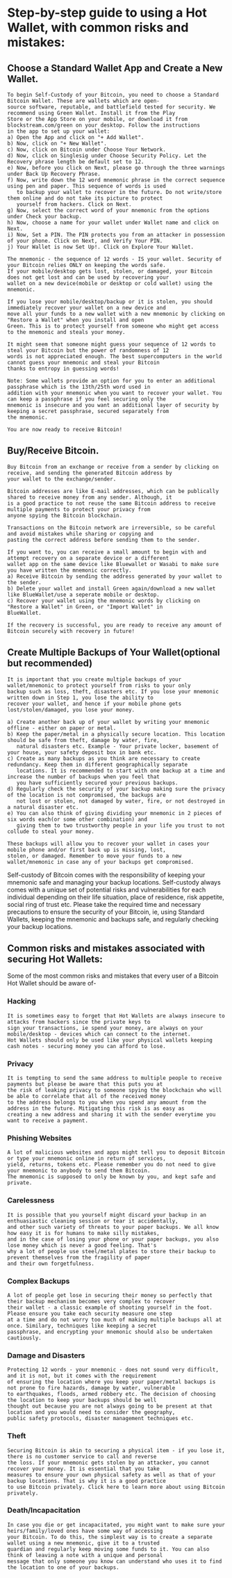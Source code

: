 # Step-by-step guide to using a Hot Wallet, with common risks and mistakes:

## Choose a Standard Wallet App and Create a New Wallet.
    To begin Self-Custody of your Bitcoin, you need to choose a Standard Bitcoin Wallet. These are wallets which are open-
    source software, reputable, and battlefield tested for security. We recommend using Green Wallet. Install it from the Play
    Store or the App Store on your mobile, or download it from blockstream.com/green on your desktop. Follow the instructions 
    in the app to set up your wallet:   
    a) Open the App and click on "+ Add Wallet".
    b) Now, click on "+ New Wallet".
    c) Now, click on Bitcoin under Choose Your Network.
    d) Now, click on Singlesig under Choose Security Policy. Let the Recovery phrase length be default set to 12.
    e) Now, before you click on Next, please go through the three warnings under Back Up Recovery Phrase.
    f) Now, write down the 12 word mnemonic phrase in the correct sequence using pen and paper. This sequence of words is used
       to backup your wallet to recover in the future. Do not write/store them online and do not take its picture to protect 
       yourself from hackers. Click on Next.
    g) Now, select the correct word of your mnemonic from the options under Check your backup.
    h) Now, choose a name for your wallet under Wallet name and click on Next.
    i) Now, Set a PIN. The PIN protects you from an attacker in possession of your phone. Click on Next, and Verify Your PIN. 
    j) Your Wallet is now Set Up!. Click on Explore Your Wallet.
   
    The mnemonic - the sequence of 12 words - IS your wallet. Security of your Bitcoin relies ONLY on keeping the words safe.
    If your mobile/desktop gets lost, stolen, or damaged, your Bitcoin does not get lost and can be used by recovering your 
    wallet on a new device(mobile or desktop or cold wallet) using the mnemonic.

    If you lose your mobile/desktop/backup or it is stolen, you should immediately recover your wallet on a new device and
    move all your funds to a new wallet with a new mnemonic by clicking on "Restore a Wallet" when you install and open
    Green. This is to protect yourself from someone who might get access to the mnemonic and steals your money. 

    It might seem that someone might guess your sequence of 12 words to steal your Bitcoin but the power of randomness of 12 
    words is not appreciated enough. The best supercomputers in the world cannot guess your mnemonic and steal your Bitcoin 
    thanks to entropy in guessing words!

    Note: Some wallets provide an option for you to enter an additional passphrase which is the 13th/25th word used in 
    addition with your mnemonic when you want to recover your wallet. You can keep a passphrase if you feel securing only the
    mnemonic is insecure and you want an additional layer of security by keeping a secret passphrase, secured separately from
    the mnemonic. 

    You are now ready to receive Bitcoin!

## Buy/Receive Bitcoin.
    Buy Bitcoin from an exchange or receive from a sender by clicking on receive, and sending the generated Bitcoin address by
    your wallet to the exchange/sender. 

    Bitcoin addresses are like E-mail addresses, which can be publically shared to receive money from any sender. Although, it
    is a good practice to not reuse the same Bitcoin address to receive multiple payments to protect your privacy from
    anyone spying the Bitcoin blockchain.

    Transactions on the Bitcoin network are irreversible, so be careful and avoid mistakes while sharing or copying and
    pasting the correct address before sending them to the sender.

    If you want to, you can receive a small amount to begin with and attempt recovery on a separate device or a different
    wallet app on the same device like Bluewallet or Wasabi to make sure you have written the mnemonic correctly.
    a) Receive Bitcoin by sending the address generated by your wallet to the sender.
    b) Delete your wallet and install Green again/download a new wallet like BlueWallet/use a seperate mobile or desktop.
    c) Recover your wallet using the mnemonic words by clicking on "Restore a Wallet" in Green, or "Import Wallet" in
    BlueWallet.

    If the recovery is successful, you are ready to receive any amount of Bitcoin securely with recovery in future!

## Create Multiple Backups of Your Wallet(optional but recommended)
    It is important that you create multiple backups of your wallet/mnemonic to protect yourself from risks to your only 
    backup such as loss, theft, disasters etc. If you lose your mnemonic written down in Step 1, you lose the ability to 
    recover your wallet, and hence if your mobile phone gets lost/stolen/damaged, you lose your money. 
    
    a) Create another back up of your wallet by writing your mnemonic offline - either on paper or metal. 
    b) Keep the paper/metal in a physically secure location. This location should be safe from theft, damage by water, fire,
       natural disasters etc. Example - Your private locker, basement of your house, your safety deposit box in bank etc.
    c) Create as many backups as you think are necessary to create redundancy. Keep them in different geographically separate 
       locations. It is recommended to start with one backup at a time and increase the number of backups when you feel that 
       you have sufficiently secured your previous backups.
    d) Regularly check the security of your backup making sure the privacy of the location is not compromised, the backups are 
       not lost or stolen, not damaged by water, fire, or not destroyed in a natural disaster etc.
    e) You can also think of giving dividing your mnemonic in 2 pieces of six words each(or some other combination) and 
       giving them to two trustworthy people in your life you trust to not collude to steal your money.

    These backups will allow you to recover your wallet in cases your mobile phone and/or first back up is missing, lost,
    stolen, or damaged. Remember to move your funds to a new wallet/mnemonic in case any of your backups get compromised.

Self-custody of Bitcoin comes with the responsibility of keeping your mnemonic safe and managing your backup locations. 
Self-custody always comes with a unique set of potential risks and vulnerabilities for each individual depending on their life situation, place of residence, risk appetite, social ring of trust etc. 
Please take the required time and necessary precautions to ensure the security of your Bitcoin, ie, using Standard Wallets, keeping the mnemonic and backups safe, and regularly checking your backup locations. 

## Common risks and mistakes associated with securing Hot Wallets:
Some of the most common risks and mistakes that every user of a Bitcoin Hot Wallet should be aware of-
### Hacking
    It is sometimes easy to forget that Hot Wallets are always insecure to attacks from hackers since the private keys to
    sign your transactions, ie spend your money, are always on your mobile/desktop - devices which can connect to the internet.
    Hot Wallets should only be used like your physical wallets keeping cash notes - securing money you can afford to lose.

### Privacy
    It is tempting to send the same address to multiple people to receive payments but please be aware that this puts you at
    the risk of leaking privacy to someone spying the blockchain who will be able to correlate that all of the received money
    to the address belongs to you when you spend any amount from the address in the future. Mitigating this risk is as easy as
    creating a new address and sharing it with the sender everytime you want to receive a payment.

### Phishing Websites
    A lot of malicious websites and apps might tell you to deposit Bitcoin or type your mnemonic online in return of services,
    yield, returns, tokens etc. Please remember you do not need to give your mnemonic to anybody to send them Bitcoin.
    The mnemonic is supposed to only be known by you, and kept safe and private.

### Carelessness
    It is possible that you yourself might discard your backup in an enthuasiastic cleaning session or tear it accidentally,
    and other such variety of threats to your paper backups. We all know how easy it is for humans to make silly mistakes,
    and in the case of losing your phone or your paper backups, you also lose money which is never a good feeling. That's
    why a lot of people use steel/metal plates to store their backup to prevent themselves from the fragility of paper
    and their own forgetfulness.

### Complex Backups
    A lot of people get lose in securing their money so perfectly that their backup mechanism becomes very complex to recover
    their wallet - a classic example of shooting yourself in the foot. Please ensure you take each security measure one step
    at a time and do not worry too much of making multiple backups all at once. Similary, techniques like keeping a secret
    passphrase, and encrypting your mnemonic should also be undertaken cautiously.

### Damage and Disasters
    Protecting 12 words - your mnemonic - does not sound very difficult, and it is not, but it comes with the requirement
    of ensuring the location where you keep your paper/metal backups is not prone to fire hazards, damage by water, vulnerable
    to earthquakes, floods, armed robbery etc. The decision of choosing the location to keep your backups should be well 
    thought out because you are not always going to be present at that location and you would need to consider the geography,
    public safety protocols, disaster management techniques etc.

### Theft
    Securing Bitcoin is akin to securing a physical item - if you lose it, there is no customer service to call and reverse 
    the loss. If your mnemonic gets stolen by an attacker, you cannot recover your money. It is essential that you take 
    measures to ensure your own physical safety as well as that of your backup locations. That is why it is a good practice
    to use Bitcoin privately. Click here to learn more about using Bitcoin privately.

### Death/Incapacitation
    In case you die or get incapacitated, you might want to make sure your heirs/family/loved ones have some way of accessing
    your Bitcoin. To do this, the simplest way is to create a separate wallet using a new mnemonic, give it to a trusted
    guardian and regularly keep moving some funds to it. You can also think of leaving a note with a unique and personal 
    message that only someone you know can understand who uses it to find the location to one of your backups.

